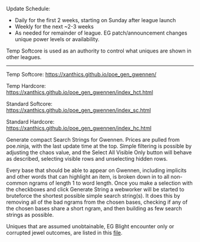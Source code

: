 <p>Update Schedule:</p>
<ul>
<li>Daily for the first 2 weeks, starting on Sunday after league launch</li>
<li>Weekly for the next ~2-3 weeks</li>
<li>As needed for remainder of league.  EG patch/announcement changes unique power levels or availability.</li>
</ul>
<p>Temp Softcore is used as an authority to control what uniques are shown in other leagues.</p>

<hr />

Temp Softcore: https://xanthics.github.io/poe_gen_gwennen/

Temp Hardcore: https://xanthics.github.io/poe_gen_gwennen/index_hct.html

Standard Softcore: https://xanthics.github.io/poe_gen_gwennen/index_sc.html

Standard Hardcore: https://xanthics.github.io/poe_gen_gwennen/index_hc.html

Generate compact Search Strings for Gwennen. Prices are pulled from poe.ninja, with the last update time at the top. Simple filtering is possible by adjusting the chaos value, and the Select All Visible Only button will behave as described, selecting visible rows and unselecting hidden rows.

Every base that should be able to appear on Gwennen, including implicits and other words that can highlight an item, is broken down in to all non-common ngrams of length 1 to word length. Once you make a selection with the checkboxes and click Generate String a webworker will be started to bruteforce the shortest possible simple search string(s). It does this by removing all of the bad ngrams from the chosen bases, checking if any of the chosen bases share a short ngram, and then building as few search strings as possible.

Uniques that are assumed unobtainable, EG Blight encounter only or corrupted jewel outcomes, are listed in this [file](ninja_data.py).